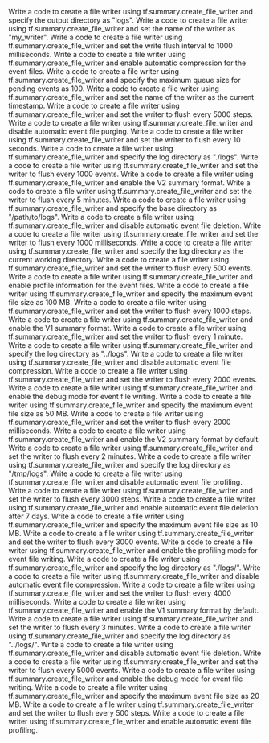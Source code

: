 Write a code to create a file writer using tf.summary.create_file_writer and specify the output directory as "logs".
Write a code to create a file writer using tf.summary.create_file_writer and set the name of the writer as "my_writer".
Write a code to create a file writer using tf.summary.create_file_writer and set the write flush interval to 1000 milliseconds.
Write a code to create a file writer using tf.summary.create_file_writer and enable automatic compression for the event files.
Write a code to create a file writer using tf.summary.create_file_writer and specify the maximum queue size for pending events as 100.
Write a code to create a file writer using tf.summary.create_file_writer and set the name of the writer as the current timestamp.
Write a code to create a file writer using tf.summary.create_file_writer and set the writer to flush every 5000 steps.
Write a code to create a file writer using tf.summary.create_file_writer and disable automatic event file purging.
Write a code to create a file writer using tf.summary.create_file_writer and set the writer to flush every 10 seconds.
Write a code to create a file writer using tf.summary.create_file_writer and specify the log directory as "./logs".
Write a code to create a file writer using tf.summary.create_file_writer and set the writer to flush every 1000 events.
Write a code to create a file writer using tf.summary.create_file_writer and enable the V2 summary format.
Write a code to create a file writer using tf.summary.create_file_writer and set the writer to flush every 5 minutes.
Write a code to create a file writer using tf.summary.create_file_writer and specify the base directory as "/path/to/logs".
Write a code to create a file writer using tf.summary.create_file_writer and disable automatic event file deletion.
Write a code to create a file writer using tf.summary.create_file_writer and set the writer to flush every 1000 milliseconds.
Write a code to create a file writer using tf.summary.create_file_writer and specify the log directory as the current working directory.
Write a code to create a file writer using tf.summary.create_file_writer and set the writer to flush every 500 events.
Write a code to create a file writer using tf.summary.create_file_writer and enable profile information for the event files.
Write a code to create a file writer using tf.summary.create_file_writer and specify the maximum event file size as 100 MB.
Write a code to create a file writer using tf.summary.create_file_writer and set the writer to flush every 1000 steps.
Write a code to create a file writer using tf.summary.create_file_writer and enable the V1 summary format.
Write a code to create a file writer using tf.summary.create_file_writer and set the writer to flush every 1 minute.
Write a code to create a file writer using tf.summary.create_file_writer and specify the log directory as "../logs".
Write a code to create a file writer using tf.summary.create_file_writer and disable automatic event file compression.
Write a code to create a file writer using tf.summary.create_file_writer and set the writer to flush every 2000 events.
Write a code to create a file writer using tf.summary.create_file_writer and enable the debug mode for event file writing.
Write a code to create a file writer using tf.summary.create_file_writer and specify the maximum event file size as 50 MB.
Write a code to create a file writer using tf.summary.create_file_writer and set the writer to flush every 2000 milliseconds.
Write a code to create a file writer using tf.summary.create_file_writer and enable the V2 summary format by default.
Write a code to create a file writer using tf.summary.create_file_writer and set the writer to flush every 2 minutes.
Write a code to create a file writer using tf.summary.create_file_writer and specify the log directory as "/tmp/logs".
Write a code to create a file writer using tf.summary.create_file_writer and disable automatic event file profiling.
Write a code to create a file writer using tf.summary.create_file_writer and set the writer to flush every 3000 steps.
Write a code to create a file writer using tf.summary.create_file_writer and enable automatic event file deletion after 7 days.
Write a code to create a file writer using tf.summary.create_file_writer and specify the maximum event file size as 10 MB.
Write a code to create a file writer using tf.summary.create_file_writer and set the writer to flush every 3000 events.
Write a code to create a file writer using tf.summary.create_file_writer and enable the profiling mode for event file writing.
Write a code to create a file writer using tf.summary.create_file_writer and specify the log directory as "./logs/".
Write a code to create a file writer using tf.summary.create_file_writer and disable automatic event file compression.
Write a code to create a file writer using tf.summary.create_file_writer and set the writer to flush every 4000 milliseconds.
Write a code to create a file writer using tf.summary.create_file_writer and enable the V1 summary format by default.
Write a code to create a file writer using tf.summary.create_file_writer and set the writer to flush every 3 minutes.
Write a code to create a file writer using tf.summary.create_file_writer and specify the log directory as "../logs/".
Write a code to create a file writer using tf.summary.create_file_writer and disable automatic event file deletion.
Write a code to create a file writer using tf.summary.create_file_writer and set the writer to flush every 5000 events.
Write a code to create a file writer using tf.summary.create_file_writer and enable the debug mode for event file writing.
Write a code to create a file writer using tf.summary.create_file_writer and specify the maximum event file size as 20 MB.
Write a code to create a file writer using tf.summary.create_file_writer and set the writer to flush every 500 steps.
Write a code to create a file writer using tf.summary.create_file_writer and enable automatic event file profiling.
